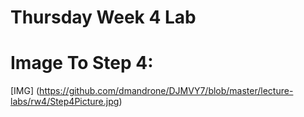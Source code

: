# Thursday Week 4 Lab

# Image To Step 4:
[IMG] (https://github.com/dmandrone/DJMVY7/blob/master/lecture-labs/rw4/Step4Picture.jpg)